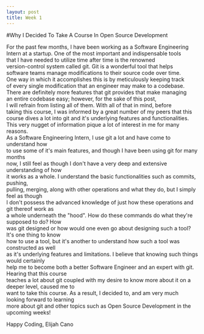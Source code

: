 ```yaml
---
layout: post
title: Week 1
---
```



#Why I Decided To Take A Course In Open Source Development  

For the past few months, I have been working as a Software Engineering  
Intern at a startup. One of the most important and indispensable tools  
that I have needed to utilize time after time is the renowned  
version-control system called git. Git is a wonderful tool that helps  
software teams manage modifications to their source code over time.  
One way in which it accomplishes this is by meticulously keeping track  
of every single modification that an engineer may make to a codebase.  
There are definitely more features that git provides that make managing  
an entire codebase easy; however, for the sake of this post,  
I will refrain from listing all of them. With all of that in mind, before  
taking this course, I was informed by a great number of my peers that this  
course dives a lot into git and it's underlying features and functionalities.   
This very nugget of information pique a lot of interest in me for many reasons.  
As a Software Engineering Intern, I use git a lot and have come to understand how  
to use some of it's main features, and though I have been using git for many months  
now, I still feel as though I don't have a very deep and extensive understanding of how  
it works as a whole. I understand the basic functionalities such as commits, pushing,  
pulling, merging, along with other operations and what they do, but I simply feel as though  
I don't possess the advanced knowledge of just how these operations and git thereof work as  
a whole underneath the "hood". How do these commands do what they're supposed to do? How  
was git designed or how would one even go about designing such a tool? It's one thing to know  
how to use a tool, but it's another to understand how such a tool was constructed as well  
as it's underlying features and limitations. I believe that knowing such things would certainly  
help me to become both a better Software Engineer and an expert with git. Hearing that this course  
teaches a lot about git coupled with my desire to know more about it on a deeper level, caused me to   
want to take this course. As a result, I decided to, and am very much looking forward to learning  
more about git and other topics such as Open Source Development in the upcoming weeks!  

Happy Coding,
Elijah Cano

